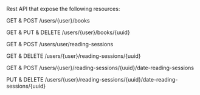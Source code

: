 Rest API that expose the following resources:

GET & POST
/users/{user}/books

GET & PUT & DELETE
/users/{user}/books/{uuid}

GET & POST
/users/user/reading-sessions

GET & DELETE
/users/{user}/reading-sessions/{uuid}

GET & POST
/users/{user}/reading-sessions/{uuid}/date-reading-sessions

PUT & DELETE
/users/{user}/reading-sessions/{uuid}/date-reading-sessions/{uuid}